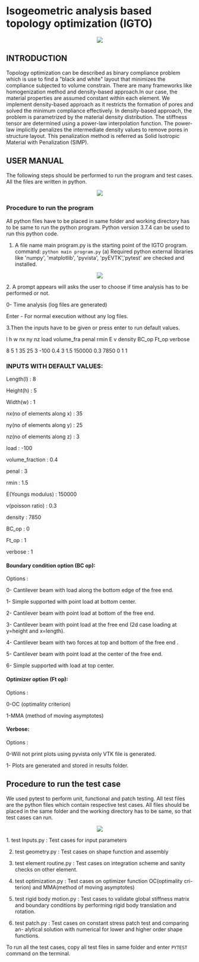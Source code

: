 # Isogeometric analysis based topology optimization (IGTO)
<p align="center">
<img src="https://github.com/viswambhar-yasa/IGTO/blob/main/ezgifcom-gif-maker.gif"/>
</p>

## INTRODUCTION

Topology optimization can be described as binary compliance problem which is
use to find a "black and white" layout that minimizes the compliance subjected to
volume constrain. There are many frameworks like homogenization method and
density-based approach.In our case, the material properties are assumed constant
within each element. We implement density-based approach as it restricts the
formation of pores and solved the minimum compliance effectively.
In density-based approach, the problem is parametrized by the material density
distribution. The stiffness tensor are determined using a power-law interpolation
function. The power-law implicitly penalizes the intermediate density values to
remove pores in structure layout. This penalization method is referred as Solid
Isotropic Material with Penalization (SIMP).

## USER MANUAL
The following steps should be performed to run the program and test cases. All
the files are written in python.
<p align="center">
<img src="https://github.com/viswambhar-yasa/IGTO/blob/main/Document/list_of_files.png" />
</p>

### Procedure to run the program
All python files have to be placed in same folder and working directory has to be
same to run the python program. Python version 3.7.4 can be used to run this
python code.
1. A file name main program.py is the starting point of the IGTO program.
command: `python main program.py`
(a) Required python external libraries like 'numpy', 'matplotlib', 'pyvista',
'pyEVTK','pytest' are checked and installed.
<p align="center">
<img src="https://github.com/viswambhar-yasa/IGTO/blob/main/Document/installed_lib.png" />
</p>
2. A prompt appears will asks the user to choose if time analysis has to be
performed or not.

0- Time analysis (log files are generated)

Enter - For normal execution without any log files.

3.Then the inputs have to be given or press enter to run default values.

l h w nx ny nz load volume_fra penal rmin E v density BC_op Ft_op
verbose

8 5 1 35 25 3 -100 0.4 3 1.5 150000 0.3 7850 0 1 1

### INPUTS WITH DEFAULT VALUES:

Length(l) : 8

Height(h) : 5

Width(w) : 1

nx(no of elements along x) : 35

ny(no of elements along y) : 25

nz(no of elements along z) : 3

load : -100

volume_fraction : 0.4

penal : 3

rmin : 1.5

E(Youngs modulus) : 150000

v(poisson ratio) : 0.3

density : 7850

BC_op : 0

Ft_op : 1

verbose : 1

#### Boundary condition option (BC op):
Options :

0- Cantilever beam with load along the bottom edge of the free end.

1- Simple supported with point load at bottom center.

2- Cantilever beam with point load at bottom of the free end.

3- Cantilever beam with point load at the free end (2d case
loading at y=height and x=length).

4- Cantilever beam with two forces at top and bottom of the free
end .

5- Cantilever beam with point load at the center of the free end.

6- Simple supported with load at top center.

#### Optimizer option (Ft op):
Options :

0-OC (optimality criterion)

1-MMA (method of moving asymptotes)

#### Verbose:
Options :

0-Will not print plots using pyvista only VTK file is generated.

1- Plots are generated and stored in results folder.

## Procedure to run the test case
We used pytest to perform unit, functional and patch testing. All test files are
the python files which contain respective test cases.
All files should be placed in the same folder and the working directory has to be
same, so that test cases can run.
<p align="center">
<img src="https://github.com/viswambhar-yasa/IGTO/blob/main/Document/list_of_tests.png"  />
</p>
1. test Inputs.py : Test cases for input parameters

2. test geometry.py : Test cases on shape function and assembly

3. test element routine.py : Test cases on integration scheme and sanity checks
on other element.

4. test optimization.py : Test cases on optimizer function OC(optimality cri-
terion) and MMA(method of moving asymptotes)

5. test rigid body motion.py : Test cases to validate global stiffness matrix
and boundary conditions by performing rigid body translation and rotation.

6. test patch.py : Test cases on constant stress patch test and comparing an-
alytical solution with numerical for lower and higher order shape functions.

To run all the test cases, copy all test files in same folder and enter `PYTEST`
command on the terminal.
